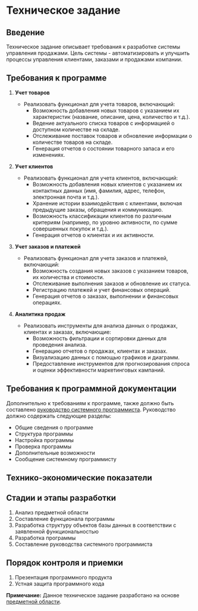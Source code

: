 # Техническое задание

## Введение

Техническое задание описывает требования к разработке системы управления продажами. Цель системы -
автоматизировать и улучшить процессы управления клиентами, заказами и продажами компании.

## Требования к программе

1. **Учет товаров**
    - Реализовать функционал для учета товаров, включающий:
        - Возможность добавления новых товаров с указанием их характеристик (название, описание, цена, количество и
          т.д.).
        - Ведение актуального списка товаров с информацией о доступном количестве на складе.
        - Отслеживание поставок товаров и обновление информации о количестве товаров на складе.
        - Генерация отчетов о состоянии товарного запаса и его изменениях.

2. **Учет клиентов**
    - Реализовать функционал для учета клиентов, включающий:
        - Возможность добавления новых клиентов с указанием их контактных данных (имя, фамилия, адрес, телефон,
          электронная почта и т.д.).
        - Хранение истории взаимодействия с клиентами, включая предыдущие заказы, обращения и коммуникацию.
        - Возможность классификации клиентов по различным критериям (например, по уровню активности, по сумме
          совершенных покупок и т.д.).
        - Генерация отчетов о клиентах и их активности.

3. **Учет заказов и платежей**
    - Реализовать функционал для учета заказов и платежей, включающий:
        - Возможность создания новых заказов с указанием товаров, их количества и стоимости.
        - Отслеживание выполнения заказов и обновление их статуса.
        - Регистрацию платежей и учет финансовых операций.
        - Генерация отчетов о заказах, выполнении и финансовых операциях.

4. **Аналитика продаж**
    - Реализовать инструменты для анализа данных о продажах, клиентах и заказах, включающие:
        - Возможность фильтрации и сортировки данных для проведения анализа.
        - Генерацию отчетов о продажах, клиентах и заказах.
        - Визуализацию данных с помощью графиков и диаграмм.
        - Предоставление инструментов для прогнозирования спроса и оценки эффективности маркетинговых кампаний.

## Требования к программной документации

Дополнительно к требованиям к программе, также должно быть составлено [руководство системного программиста](SYS_PROG_GUIDE.md).
Руководство должно содержать следующие разделы:

- Общие сведения о программе
- Структура программы
- Настройка программы
- Проверка программы
- Дополнительные возможности
- Сообщение системному программисту

## Технико-экономические показатели

## Стадии и этапы разработки

1. Анализ предметной области
2. Составление функционала программы
3. Разработка структуру объектов базы данных в соответствии с заявленной функциональностью
4. Разработка программы
5. Составление руководства системного программиста

## Порядок контроля и приемки

1. Презентация программного продукта
2. Устная защита программного кода

**Примечание:** Данное техническое задание разработано на основе [предметной области](SUBJECT.md).
